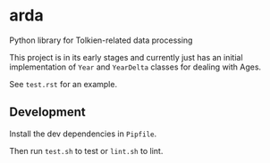 # arda

Python library for Tolkien-related data processing

This project is in its early stages and currently just has an initial
implementation of `Year` and `YearDelta` classes for dealing with Ages.

See `test.rst` for an example.

## Development

Install the dev dependencies in `Pipfile`.

Then run `test.sh` to test or `lint.sh` to lint.
